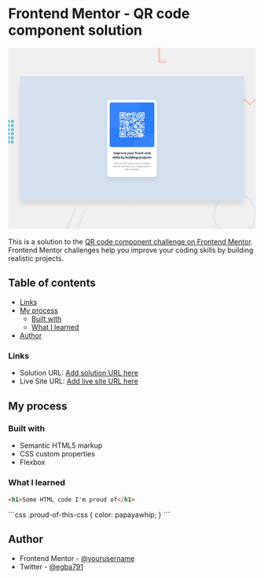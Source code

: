 # Frontend Mentor - QR code component solution

![Design preview for the QR code component coding challenge](./design/desktop-preview.jpg)

This is a solution to the [QR code component challenge on Frontend Mentor](https://www.frontendmentor.io/challenges/qr-code-component-iux_sIO_H). Frontend Mentor challenges help you improve your coding skills by building realistic projects. 

## Table of contents


- [Links](#links)
- [My process](#my-process)
  - [Built with](#built-with)
  - [What I learned](#what-i-learned)
- [Author](#author)






### Links

- Solution URL: [Add solution URL here](https://your-solution-url.com)
- Live Site URL: [Add live site URL here](https://your-live-site-url.com)

## My process

### Built with

- Semantic HTML5 markup
- CSS custom properties
- Flexbox

### What I learned



```html
<h1>Some HTML code I'm proud of</h1>
```
  <section></section>
```css
.proud-of-this-css {
  color: papayawhip;
}
```


## Author

- Frontend Mentor - [@yourusername](https://www.frontendmentor.io/profile/egba001)
- Twitter - [@egba791](https://www.twitter.com/egba791)



